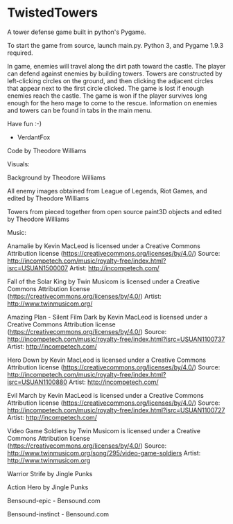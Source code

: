 # TwistedTowers
A tower defense game built in python's Pygame.


To start the game from source, launch main.py. 
Python 3, and Pygame 1.9.3 required.

In game, enemies will travel along the dirt path toward the castle. The player 
can defend against enemies by building towers. Towers are constructed by 
left-clicking circles on the ground, and then clicking the adjacent circles
that appear next to the first circle clicked. The game is lost if enough 
enemies reach the castle. The game is won if the player survives long enough 
for the hero mage to come to the rescue. Information on enemies and towers can 
be found in tabs in the main menu.

Have fun :-)

- VerdantFox




Code  by Theodore Williams


Visuals:
 
Background by Theodore Williams

All enemy images obtained from League of Legends, Riot Games, 
and edited by Theodore Williams

Towers from pieced together from open source paint3D objects 
and edited by Theodore Williams


Music:

Anamalie by Kevin MacLeod is licensed under a Creative Commons
Attribution license (https://creativecommons.org/licenses/by/4.0/)
Source: http://incompetech.com/music/royalty-free/index.html?isrc=USUAN1500007
Artist: http://incompetech.com/

Fall of the Solar King by Twin Musicom is licensed under a Creative Commons
Attribution license (https://creativecommons.org/licenses/by/4.0/)
Artist: http://www.twinmusicom.org/

Amazing Plan - Silent Film Dark by Kevin MacLeod is licensed under a Creative
Commons Attribution license (https://creativecommons.org/licenses/by/4.0/)
Source: http://incompetech.com/music/royalty-free/index.html?isrc=USUAN1100737
Artist: http://incompetech.com/

Hero Down by Kevin MacLeod is licensed under a Creative Commons Attribution
license (https://creativecommons.org/licenses/by/4.0/)
Source: http://incompetech.com/music/royalty-free/index.html?isrc=USUAN1100880
Artist: http://incompetech.com/

Evil March by Kevin MacLeod is licensed under a Creative Commons Attribution
license (https://creativecommons.org/licenses/by/4.0/)
Source: http://incompetech.com/music/royalty-free/index.html?isrc=USUAN1100727
Artist: http://incompetech.com/

Video Game Soldiers by Twin Musicom is licensed under a Creative Commons
Attribution license (https://creativecommons.org/licenses/by/4.0/)
Source: http://www.twinmusicom.org/song/295/video-game-soldiers
Artist: http://www.twinmusicom.org

Warrior Strife by Jingle Punks

Action Hero by Jingle Punks

Bensound-epic - Bensound.com

Bensound-instinct - Bensound.com
